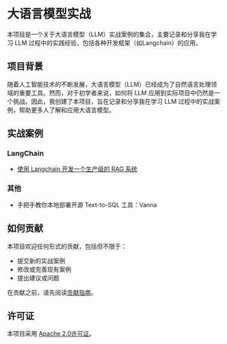 # 大语言模型实战

本项目是一个关于大语言模型（LLM）实战案例的集合，主要记录和分享我在学习 LLM 过程中的实践经验，包括各种开发框架（如Langchain）的应用。

## 项目背景

随着人工智能技术的不断发展，大语言模型（LLM）已经成为了自然语言处理领域的重要工具。然而，对于初学者来说，如何将 LLM 应用到实际项目中仍然是一个挑战。因此，我创建了本项目，旨在记录和分享我在学习 LLM 过程中的实战案例，帮助更多人了解和应用大语言模型。

## 实战案例

### LangChain
- [使用 Langchain 开发一个生产级的 RAG 系统](./langchain/rag/index.md)

### 其他
- 手把手教你本地部署开源 Text-to-SQL 工具：Vanna

## 如何贡献

本项目欢迎任何形式的贡献，包括但不限于：

- 提交新的实战案例
- 修改或完善现有案例
- 提出建议或问题

在贡献之前，请先阅读[贡献指南](./CONTRIBUTING.md)。

## 许可证

本项目采用 [Apache 2.0许可证](./LICENSE)。